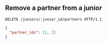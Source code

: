 ## Remove a partner from a junior

```http
DELETE /juniors/:junior_id/partners HTTP/1.1
```

```json
{
  "partner_ids": [1, 2]
}
```
